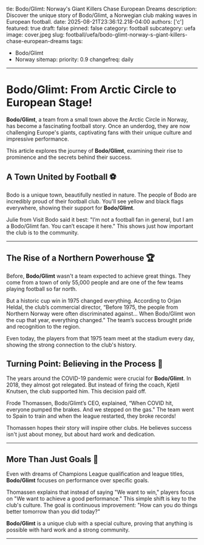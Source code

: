 tle: Bodo/Glimt: Norway's Giant Killers Chase European Dreams
description: Discover the unique story of Bodo/Glimt, a Norwegian club making waves in European football.
date: 2025-08-21T23:36:12.218-04:00
authors: ['c']
featured: true
draft: false
pinned: false
category: football
subcategory: uefa
image: cover.jpeg
slug: football/uefa/bodo-glimt-norway-s-giant-killers-chase-european-dreams
tags:
  - Bodo/Glimt
  - Norway
sitemap:
  priority: 0.9
  changefreq: daily
---

# Bodo/Glimt: From Arctic Circle to European Stage! 

**Bodo/Glimt**, a team from a small town above the Arctic Circle in Norway, has become a fascinating football story. Once an underdog, they are now challenging Europe's giants, captivating fans with their unique culture and impressive performance.

This article explores the journey of **Bodo/Glimt**, examining their rise to prominence and the secrets behind their success.

## A Town United by Football ⚽

Bodo is a unique town, beautifully nestled in nature. The people of Bodo are incredibly proud of their football club. You'll see yellow and black flags everywhere, showing their support for **Bodo/Glimt**.

Julie from Visit Bodo said it best: "I’m not a football fan in general, but I am a Bodo/Glimt fan. You can’t escape it here." This shows just how important the club is to the community.

---

## The Rise of a Northern Powerhouse 🏆

Before, **Bodo/Glimt** wasn't a team expected to achieve great things. They come from a town of only 55,000 people and are one of the few teams playing football so far north.

But a historic cup win in 1975 changed everything. According to Orjan Heldal, the club’s commercial director, “Before 1975, the people from Northern Norway were often discriminated against... When Bodo/Glimt won the cup that year, everything changed.” The team’s success brought pride and recognition to the region.

Even today, the players from that 1975 team meet at the stadium every day, showing the strong connection to the club's history.

## Turning Point: Believing in the Process 💪

The years around the COVID-19 pandemic were crucial for **Bodo/Glimt**. In 2018, they almost got relegated. But instead of firing the coach, Kjetil Knutsen, the club supported him. This decision paid off.

Frode Thomassen, Bodo/Glimt’s CEO, explained, “When COVID hit, everyone pumped the brakes. And we stepped on the gas." The team went to Spain to train and when the league restarted, they broke records!

Thomassen hopes their story will inspire other clubs. He believes success isn't just about money, but about hard work and dedication.

---

## More Than Just Goals 🎯

Even with dreams of Champions League qualification and league titles, **Bodo/Glimt** focuses on performance over specific goals.

Thomassen explains that instead of saying "We want to win," players focus on "We want to achieve a good performance." This simple shift is key to the club's culture. The goal is continuous improvement: "How can you do things better tomorrow than you did today?"

**Bodo/Glimt** is a unique club with a special culture, proving that anything is possible with hard work and a strong community.

---